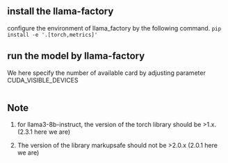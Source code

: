 ## install the llama-factory
configure the environment of llama_factory by the following command.
```pip install -e '.[torch,metrics]'```

## run the model by llama-factory
We here specify the number of available card by adjusting parameter CUDA_VISIBLE_DEVICES
```CUDA_VISIBLE_DEVICES=[0,1] llamafactory-cli webchat --model_name_or_path ../model/llama3_8B --template llama3
```

## Note 
1. for llama3-8b-instruct, the version of the torch library should be >1.x. (2.3.1 here we are)

2. The version of the library markupsafe should not be >2.0.x (2.0.1 here we are) 